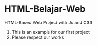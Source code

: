 # HTML-Belajar-Web
HTML-Based Web Project with Js and CSS
1. This is an example for our first project
2. Please respect our works
